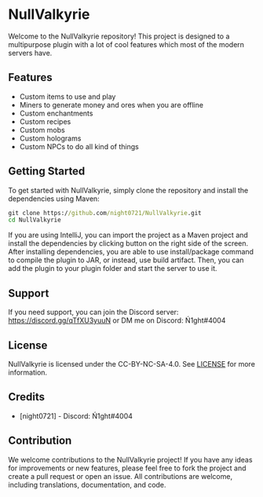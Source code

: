 # NullValkyrie

Welcome to the NullValkyrie repository! This project is designed to a multipurpose plugin with a lot of cool features which most of the modern servers have.

## Features

- Custom items to use and play
- Miners to generate money and ores when you are offline
- Custom enchantments
- Custom recipes
- Custom mobs
- Custom holograms
- Custom NPCs to do all kind of things

## Getting Started

To get started with NullValkyrie, simply clone the repository and install the dependencies using Maven:

```cmd
git clone https://github.com/night0721/NullValkyrie.git
cd NullValkyrie
```
If you are using IntelliJ, you can import the project as a Maven project and install the dependencies by clicking button on the right side of the screen.
After installing dependencies, you are able to use install/package command to compile the plugin to JAR, or instead, use build artifact.
Then, you can add the plugin to your plugin folder and start the server to use it.

## Support

If you need support, you can join the Discord server: https://discord.gg/qTfXU3yuuN or DM me on Discord: Ń1ght#4004

## License

NullValkyrie is licensed under the CC-BY-NC-SA-4.0. See [LICENSE](https://github.com/night0721/NullValkyrie/blob/master/LICENSE) for more information.

## Credits

- [night0721] - Discord: Ń1ght#4004

## Contribution

We welcome contributions to the NullValkyrie project! If you have any ideas for improvements or new features, please feel free to fork the project and create a pull request or open an issue.
All contributions are welcome, including translations, documentation, and code.
